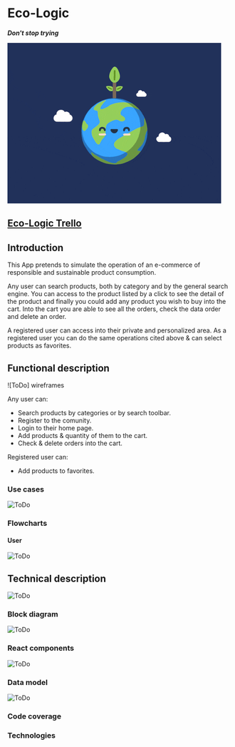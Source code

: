# Eco-Logic

***Don't stop trying***

![interesting img](images/readme-intro-gif.gif)

## [Eco-Logic Trello](https://trello.com/b/bfwDrnGU/eco-logic)

## Introduction
This App pretends to simulate the operation of an e-commerce of responsible and sustainable product consumption.

Any user can search products, both by category and by the general search engine. 
You can access to the product listed by a click to see the detail of the product and finally you could add any product you wish to buy into the cart. Into the cart you are able to see all the orders, check the data order and delete an order.

A registered user can access into their private and personalized area. As a registered user you can do the same operations cited above & can select products as favorites.

## Functional description
![ToDo] wireframes

Any user can:
* Search products by categories or by search toolbar.
* Register to the comunity.
* Login to their home page.
* Add products & quantity of them to the cart.
* Check & delete orders into the cart.

Registered user can:
* Add products to favorites.

### Use cases
![ToDo](images/Use-Cases-Diagram.drawio)

### Flowcharts
#### User
![ToDo](flowDiagram.jpg)

## Technical description
![ToDo](flowDiagram.jpg)

### Block diagram
![ToDo](BlockDiagram.PNG)

### React components
![ToDo](Components.PNG)

### Data model
![ToDo](dataModel.PNG)

### Code coverage


### Technologies